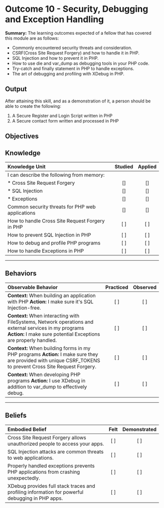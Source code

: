 # Outcome 10 - Security, Debugging and Exception Handling

**Summary:**
The learning outcomes expected of a fellow that has covered this module are as follows:
- Commonly encountered security threats and consideration.
- CSRF(Cross Site Request Forgery) and how to handle it in PHP.
- SQL Injection and how to prevent it in PHP.
- How to use die and var_dump as debugging tools in your PHP code.
- Try-catch and finally statement in PHP to handle exceptions.
- The art of debugging and profiling with XDebug in PHP.



**Output**
----------
After attaining this skill, and as a demonstration of it, a person should be able to create the following:

1. A Secure Register and Login Script written in PHP
2. A Secure contact form written and processed in PHP


**Objectives**
----------
## **Knowledge**


| Knowledge Unit   |      Studied      | Applied |
|:-------------|:------------------:|:--------:|
| I can describe the following from memory: | | |
| * Cross Site Request Forgery | [] | [] |
| * SQL Injection | [] | [] |
| * Exceptions | [] | [] |
| Common security threats for PHP web applications | [] | [] |
| How to handle Cross Site Request Forgery in PHP | [ ] | [ ] |
| How to prevent SQL Injection in PHP | [ ] | [ ] |
| How to debug and profile PHP programs | [ ] | [ ] |
| How to handle Exceptions in PHP | [ ] | [ ] |


----------


## **Behaviors**

| Observable Behavior   |      Practiced      | Observed |
|:-------------|:------------------:|:--------:|
| **Context:** When building an application with PHP **Action:**  I make sure it's SQL Injection-free.| [ ] | [ ]  |
| **Context:**  When interacting with FileSystems, Network operations and external services in my programs **Action:** I make sure potential Exceptions are properly handled. |   [ ]   |   [ ] |
| **Context:**  When building forms in my PHP programs **Action:** I make sure they are provided with unique CSRF_TOKENS to prevent Cross Site Request Forgery. |   [ ]   |   [ ] |
| **Context:**  When developing PHP programs **Action:** I use XDebug in addition to var_dump to effectively debug. |   [ ]   |   [ ] |


----------


## **Beliefs**


| Embodied Belief   |      Felt      | Demonstrated |
|:-------------|:------------------:|:--------:|
| Cross Site Request Forgery allows unauthorized people to access your apps. | [ ] | [ ]  |
| SQL Injection attacks are common threats to web applications.  |   [ ]   |   [ ] |
|Properly handled exceptions prevents PHP applications from crashing unexpectedly. |   [ ]   |   [ ] |
| XDebug provides full stack traces and profiling information for powerful debugging in PHP apps. |   [ ]   |   [ ] |

